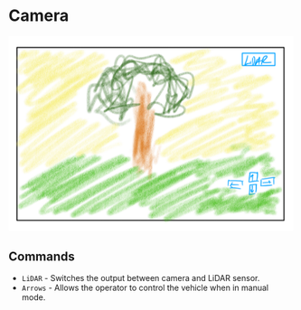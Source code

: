 # Camera

![cameraimage](../images/camera.png)

## Commands

* `LiDAR` - Switches the output between camera and LiDAR sensor.
* `Arrows` - Allows the operator to control the vehicle when in manual mode.